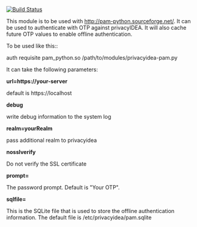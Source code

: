 [![Build Status](https://travis-ci.org/privacyidea/pam_python.svg?branch=master)](https://travis-ci.org/privacyidea/pam_python)

This module is to be used with http://pam-python.sourceforge.net/.
It can be used to authenticate with OTP against privacyIDEA. It will also 
cache future OTP values to enable offline authentication.

To be used like this::

   auth   requisite    pam_python.so /path/to/modules/privacyidea-pam.py

It can take the following parameters:

**url=https://your-server** 

   default is https://localhost
  
**debug**

   write debug information to the system log
   
**realm=yourRealm**

   pass additional realm to privacyidea
   
**nosslverify**

   Do not verify the SSL certificate
   
**prompt=<Prompt>**

   The password prompt. Default is "Your OTP".
   
**sqlfile=<file>**

   This is the SQLite file that is used to store the offline authentication 
   information.
   The default file is /etc/privacyidea/pam.sqlite

